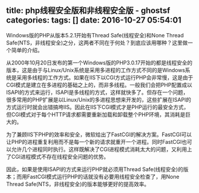 title: php线程安全版和非线程安全版 - ghostsf
categories: 
tags: []
date: 2016-10-27 05:54:01
---
Windows版的PHP从版本5.2.1开始有Thread Safe(线程安全)和None Thread Safe(NTS，非线程安全)之分，这两者不同在于何处？到底应该用哪种？这里做一个简单的介绍。
        
从2000年10月20日发布的第一个Windows版的PHP3.0.17开始的都是线程安全的版本，这是由于与Linux/Unix系统是采用多进程的工作方式不同的是Windows系统是采用多线程的工作方式。如果在IIS下以CGI方式运行PHP会非常慢，这是由于CGI模式是建立在多进程的基础之上的，而非多线程。一般我们会把PHP配置成以ISAPI的方式来运行，ISAPI是多线程的方式，这样就快多了。但存在一个问题，很多常用的PHP扩展是以Linux/Unix的多进程思想来开发的，这些扩展在ISAPI的方式运行时就会出错搞垮IIS。因此在IIS下CGI模式才是PHP运行的最安全方式，但CGI模式对于每个HTTP请求都需要重新加载和卸载整个PHP环境，其消耗是巨大的。
        
为了兼顾IIS下PHP的效率和安全，微软给出了FastCGI的解决方案。FastCGI可以让PHP的进程重复利用而不是每一个新的请求就重开一个进程。同时FastCGI也可以允许几个进程同时执行。这样既解决了CGI进程模式消耗太大的问题，又利用上了CGI进程模式不存在线程安全问题的优势。
        
因此，如果是使用ISAPI的方式来运行PHP就必须用Thread Safe(线程安全)的版本；而用FastCGI模式运行PHP的话就没有必要用线程安全检查了，用None Thread Safe(NTS，非线程安全)的版本能够更好的提高效率。